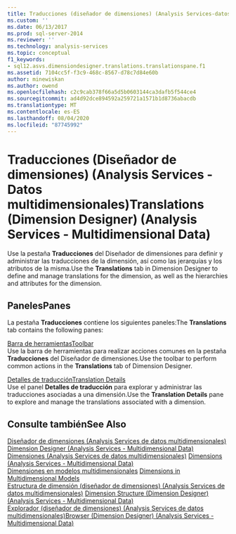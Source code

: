 ```yaml
---
title: Traducciones (diseñador de dimensiones) (Analysis Services-datos multidimensionales) | Microsoft Docs
ms.custom: ''
ms.date: 06/13/2017
ms.prod: sql-server-2014
ms.reviewer: ''
ms.technology: analysis-services
ms.topic: conceptual
f1_keywords:
- sql12.asvs.dimensiondesigner.translations.translationspane.f1
ms.assetid: 7104cc5f-f3c9-468c-8567-d78c7d84e60b
author: minewiskan
ms.author: owend
ms.openlocfilehash: c2c9cab378f66a5d5b0603144ca3dafb5f544ce4
ms.sourcegitcommit: ad4d92dce894592a259721a1571b1d8736abacdb
ms.translationtype: MT
ms.contentlocale: es-ES
ms.lasthandoff: 08/04/2020
ms.locfileid: "87745992"
---
```

# <a name="translations-dimension-designer-analysis-services---multidimensional-data"></a><span data-ttu-id="5dd60-102">Traducciones (Diseñador de dimensiones) (Analysis Services - Datos multidimensionales)</span><span class="sxs-lookup"><span data-stu-id="5dd60-102">Translations (Dimension Designer) (Analysis Services - Multidimensional Data)</span></span>
  <span data-ttu-id="5dd60-103">Use la pestaña **Traducciones** del Diseñador de dimensiones para definir y administrar las traducciones de la dimensión, así como las jerarquías y los atributos de la misma.</span><span class="sxs-lookup"><span data-stu-id="5dd60-103">Use the **Translations** tab in Dimension Designer to define and manage translations for the dimension, as well as the hierarchies and attributes for the dimension.</span></span>  
  
## <a name="panes"></a><span data-ttu-id="5dd60-104">Paneles</span><span class="sxs-lookup"><span data-stu-id="5dd60-104">Panes</span></span>  
 <span data-ttu-id="5dd60-105">La pestaña **Traducciones** contiene los siguientes paneles:</span><span class="sxs-lookup"><span data-stu-id="5dd60-105">The **Translations** tab contains the following panes:</span></span>  
  
 [<span data-ttu-id="5dd60-106">Barra de herramientas</span><span class="sxs-lookup"><span data-stu-id="5dd60-106">Toolbar</span></span>](toolbar-translations-dimension-designer-analysis-services-multidimensional-data.md)  
 <span data-ttu-id="5dd60-107">Use la barra de herramientas para realizar acciones comunes en la pestaña **Traducciones** del Diseñador de dimensiones.</span><span class="sxs-lookup"><span data-stu-id="5dd60-107">Use the toolbar to perform common actions in the **Translations** tab of Dimension Designer.</span></span>  
  
 [<span data-ttu-id="5dd60-108">Detalles de traducción</span><span class="sxs-lookup"><span data-stu-id="5dd60-108">Translation Details</span></span>](translation-details-dimension-designer-analysis-services-multidimensional-data.md)  
 <span data-ttu-id="5dd60-109">Use el panel **Detalles de traducción** para explorar y administrar las traducciones asociadas a una dimensión.</span><span class="sxs-lookup"><span data-stu-id="5dd60-109">Use the **Translation Details** pane to explore and manage the translations associated with a dimension.</span></span>  
  
## <a name="see-also"></a><span data-ttu-id="5dd60-110">Consulte también</span><span class="sxs-lookup"><span data-stu-id="5dd60-110">See Also</span></span>  
 <span data-ttu-id="5dd60-111">[Diseñador de dimensiones &#40;Analysis Services de datos multidimensionales&#41;](dimension-designer-analysis-services-multidimensional-data.md) </span><span class="sxs-lookup"><span data-stu-id="5dd60-111">[Dimension Designer &#40;Analysis Services - Multidimensional Data&#41;](dimension-designer-analysis-services-multidimensional-data.md) </span></span>  
 <span data-ttu-id="5dd60-112">[Dimensiones &#40;Analysis Services de datos multidimensionales&#41;](multidimensional-models-olap-logical-dimension-objects/dimensions-analysis-services-multidimensional-data.md) </span><span class="sxs-lookup"><span data-stu-id="5dd60-112">[Dimensions &#40;Analysis Services - Multidimensional Data&#41;](multidimensional-models-olap-logical-dimension-objects/dimensions-analysis-services-multidimensional-data.md) </span></span>  
 <span data-ttu-id="5dd60-113">[Dimensiones en modelos multidimensionales](multidimensional-models/dimensions-in-multidimensional-models.md) </span><span class="sxs-lookup"><span data-stu-id="5dd60-113">[Dimensions in Multidimensional Models](multidimensional-models/dimensions-in-multidimensional-models.md) </span></span>  
 <span data-ttu-id="5dd60-114">[Estructura de dimensión &#40;diseñador de dimensiones&#41; &#40;Analysis Services de datos multidimensionales&#41;](dimension-structure-dimension-designer-analysis-services-multidimensional-data.md) </span><span class="sxs-lookup"><span data-stu-id="5dd60-114">[Dimension Structure &#40;Dimension Designer&#41; &#40;Analysis Services - Multidimensional Data&#41;](dimension-structure-dimension-designer-analysis-services-multidimensional-data.md) </span></span>  
 [<span data-ttu-id="5dd60-115">Explorador &#40;diseñador de dimensiones&#41; &#40;Analysis Services de datos multidimensionales&#41;</span><span class="sxs-lookup"><span data-stu-id="5dd60-115">Browser &#40;Dimension Designer&#41; &#40;Analysis Services - Multidimensional Data&#41;</span></span>](browser-dimension-designer-analysis-services-multidimensional-data.md)  
  
  
